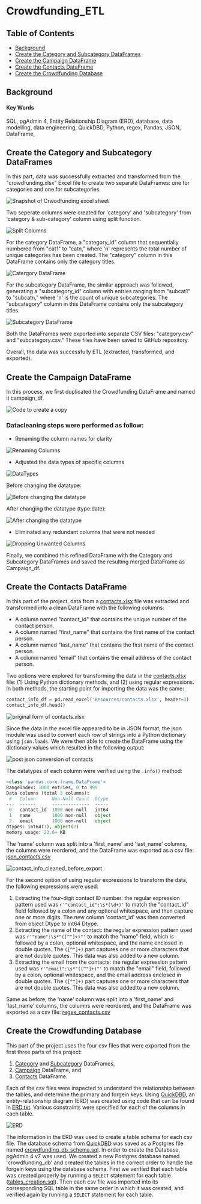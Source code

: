 # Crowdfunding_ETL

## Table of Contents
* [Background](https://github.com/dspataru/Crowdfunding_ETL/blob/main/README.md#background)
* [Create the Category and Subcategory DataFrames](https://github.com/dspataru/Crowdfunding_ETL/blob/main/README.md#create-the-category-and-subcategory-dataframes)
* [Create the Campaign DataFrame](https://github.com/dspataru/Crowdfunding_ETL/blob/main/README.md#create-the-campaign-dataframe)
* [Create the Contacts DataFrame](https://github.com/dspataru/Crowdfunding_ETL/blob/main/README.md#create-the-contacts-dataframe)
* [Create the Crowdfunding Database](https://github.com/dspataru/Crowdfunding_ETL/blob/main/README.md#create-the-crowdfunding-database)

## Background

#### Key Words
SQL, pgAdmin 4, Entity Relationship Diagram (ERD), database, data modelling, data engineering, QuickDBD, Python, regex, Pandas, JSON, DataFrame, 

## Create the Category and Subcategory DataFrames
In this part, data was successfully extracted and transformed from the "crowdfunding.xlsx" Excel file to create two separate DataFrames: one for categories and one for subcategories.

![Snapshot of Crwodfunding excel sheet](https://github.com/dspataru/Crowdfunding_ETL/assets/135666038/147b3b04-999d-410e-9ef2-357434341d51)

Two seperate columns were created for 'category' and 'subcategory' from 'category & sub-category' column using split function. 

![Split Columns](https://github.com/dspataru/Crowdfunding_ETL/assets/135666038/74e431a4-6bf1-4f92-8088-2dc4fbefd25d)

For the category DataFrame, a "category_id" column that sequentially numbered from "cat1" to "catn," where 'n' represents the total number of unique categories has been created. The "category" column in this DataFrame contains only the category titles.

![Catergory DataFrame](https://github.com/dspataru/Crowdfunding_ETL/assets/135666038/49681790-80cc-4749-a7ba-dd58c3e77cfc)

For the subcategory DataFrame, the similar approach was followed, generating a "subcategory_id" column with entries ranging from "subcat1" to "subcatn," where 'n' is the count of unique subcategories. The "subcategory" column in this DataFrame contains only the subcategory titles.

![Subcategory DataFrame](https://github.com/dspataru/Crowdfunding_ETL/assets/135666038/b3b472fb-78a3-4652-8ff1-dfdbc0fc0819)

Both the DataFrames were exported into separate CSV files: "category.csv" and "subcategory.csv." These files have been saved to GitHub repository.

Overall, the data was successfully ETL (extracted, transformed, and exported).


## Create the Campaign DataFrame
In this process, we first duplicated the Crowdfunding DataFrame and named it campaign_df. 

![Code to create a copy](https://github.com/dspataru/Crowdfunding_ETL/assets/135666038/0e1db052-5e41-4286-9ade-fc16740cd232)

### Datacleaning steps were performed as follow: 
* Renaming the column names for clarity
  
![Renaming Columns](https://github.com/dspataru/Crowdfunding_ETL/assets/135666038/7ba2e994-2d46-410e-96ef-7abb211cfa00)

* Adjusted the data types of specific columns
   
![DataTypes](https://github.com/dspataru/Crowdfunding_ETL/assets/135666038/04f57289-831a-4b18-a440-cd7e4f037017)

Before changing the datatype:
  
![Before changing the datatype](https://github.com/dspataru/Crowdfunding_ETL/assets/135666038/347504c0-6b9b-430c-8a15-7993d5a748e5)

After changing the datatype (type:date): 

![After changing the datatype](https://github.com/dspataru/Crowdfunding_ETL/assets/135666038/43f9e026-6ce9-4996-bc9a-7f8755969f26)

* Eliminated any redundant columns that were not needed
  
![Dropping Unwanted Columns](https://github.com/dspataru/Crowdfunding_ETL/assets/135666038/8d83d185-c0f6-404c-b383-6d3e05817d6e)

Finally, we combined this refined DataFrame with the Category and Subcategory DataFrames and saved the resulting merged DataFrame as Campaign_df.

## Create the Contacts DataFrame
In this part of the project, data from a [contacts.xlsx]() file was extracted and transformed into a clean DataFrame with the following columns:
* A column named "contact_id"  that contains the unique number of the contact person.
* A column named "first_name" that contains the first name of the contact person.
* A column named "last_name" that contains the first name of the contact person.
* A column named "email" that contains the email address of the contact person.

Two options were explored for transforming the data in the [contacts.xlsx]() file: (1) Using Python dictionary methods, and (2) using regular expressions. In both methods, the starting point for importing the data was the same:
```python
contact_info_df = pd.read_excel('Resources/contacts.xlsx', header=3)
contact_info_df.head()
```

![original form of contacts.xlsx](https://github.com/dspataru/Crowdfunding_ETL/blob/main/images/contact_info_OG.png)

Since the data in the excel file appeared to be in JSON format, the json module was used to convert each row of strings into a Python dictionary using `json.loads`. We were then able to create the DataFrame using the dictionary values which resulted in the following output:

![post json conversion of contacts](https://github.com/dspataru/Crowdfunding_ETL/blob/main/images/contact_info_updated.png)

The datatypes of each column were verified using the `.info()` method:
```python
<class 'pandas.core.frame.DataFrame'>
RangeIndex: 1000 entries, 0 to 999
Data columns (total 3 columns):
 #   Column      Non-Null Count  Dtype 
---  ------      --------------  ----- 
 0   contact_id  1000 non-null   int64 
 1   name        1000 non-null   object
 2   email       1000 non-null   object
dtypes: int64(1), object(2)
memory usage: 23.6+ KB
```

The 'name' column was split into a 'first_name' and 'last_name' columns, the columns were reordered, and the DataFrame was exported as a csv file: [json_contacts.csv](https://github.com/dspataru/Crowdfunding_ETL/blob/main/Resources/json_contacts.csv)

![contact_info_cleaned_before_export](https://github.com/dspataru/Crowdfunding_ETL/blob/main/images/contact_info_cleaned_before_export.png)

For the second option of using regular expressions to transform the data, the following expressions were used:
1. Extracting the four-digit contact ID number: the regular expression pattern used was `r'"contact_id":\s*(\d+)'` to match the "contact_id" field followed by a colon and any optional whitespace, and then capture one or more digits. The new column 'contact_id' was then converted from object Dtype to int64 Dtype.
2. Extracting the name of the contact: the regular expression pattern used was `r'"name":\s*"([^"]+)"'` to match the "name" field, which is followed by a colon, optional whitespace, and the name enclosed in double quotes. The `([^"]+)` part captures one or more characters that are not double quotes. This data was also added to a new column.
3. Extracting the email from the contacts: the regular expression pattern used was `r'"email":\s*"([^"]+)"'` to match the "email" field, followed by a colon, optional whitespace, and the email address enclosed in double quotes. The `([^"]+)` part captures one or more characters that are not double quotes. This data was also added to a new column.

Same as before, the 'name' column was split into a 'first_name' and 'last_name' columns, the columns were reordered, and the DataFrame was exported as a csv file: [regex_contacts.csv](https://github.com/dspataru/Crowdfunding_ETL/blob/main/Resources/regex_contacts.csv)

## Create the Crowdfunding Database

This part of the project uses the four csv files that were exported from the first three parts of this project:
1. [Category](https://github.com/dspataru/Crowdfunding_ETL/blob/main/Resources/category.csv) and [Subcategory](https://github.com/dspataru/Crowdfunding_ETL/blob/main/Resources/subcategory.csv) DataFrames,
2. [Campaign](https://github.com/dspataru/Crowdfunding_ETL/blob/main/Resources/campaign.csv) DataFrame, and
3. [Contacts](https://github.com/dspataru/Crowdfunding_ETL/blob/main/Resources/json_contacts.csv) DataFrame.

Each of the csv files were inspected to understand the relationship between the tables, and determine the primary and forgein keys. Using [QuickDBD](https://www.quickdatabasediagrams.com/), an entity-relationship diagram (ERD) was created using code that can be found in [ERD.txt](https://github.com/dspataru/Crowdfunding_ETL/blob/main/Crowdfunding_Database/ERD.txt). Various constraints were specified for each of the columns in each table.

![ERD](https://github.com/dspataru/Crowdfunding_ETL/blob/main/Crowdfunding_Database/images/Project2_ERD_DBDexport.png)

The information in the ERD was used to create a table schema for each csv file. The database schema from [QuickDBD](https://www.quickdatabasediagrams.com/) was saved as a Postgres file named [crowdfunding_db_schema.sql](https://github.com/dspataru/Crowdfunding_ETL/blob/main/Crowdfunding_Database/crowdfunding_db_schema.sql). In order to create the Database, pgAdmin 4 v7 was used. We created a new Postgres database named 'crowdfunding_db' and created the tables in the correct order to handle the forgein keys using the database schema. First we verified that each table was created properly by running a `SELECT` statement for each table ([tables_creation.sql](https://github.com/dspataru/Crowdfunding_ETL/blob/main/Crowdfunding_Database/tables_creation.sql)). Then each csv file was imported into its corresponding SQL table in the same order in which it was created, and verified again by running a `SELECT` statement for each table.







